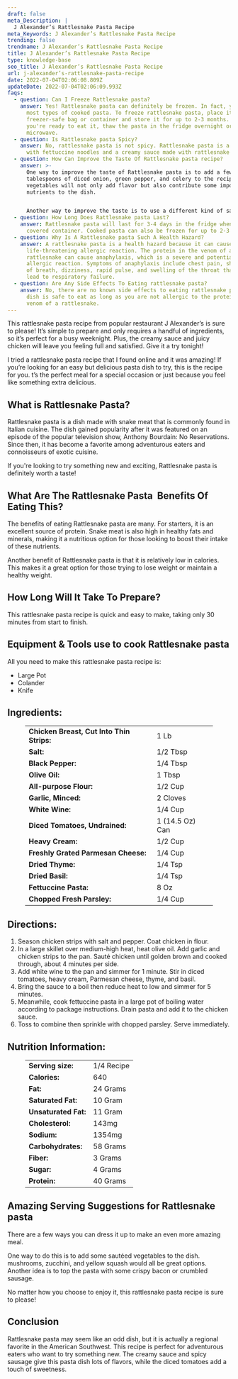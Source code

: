 ```yaml
---
draft: false
meta_Description: |
  J Alexander’s Rattlesnake Pasta Recipe
meta_Keywords: J Alexander’s Rattlesnake Pasta Recipe
trending: false
trendname: J Alexander’s Rattlesnake Pasta Recipe
title: J Alexander’s Rattlesnake Pasta Recipe
type: knowledge-base
seo_title: J Alexander’s Rattlesnake Pasta Recipe
url: j-alexander’s-rattlesnake-pasta-recipe
date: 2022-07-04T02:06:08.809Z
updateDate: 2022-07-04T02:06:09.993Z
faqs:
  - question: Can I Freeze Rattlesnake pasta?
    answer: Yes! Rattlesnake pasta can definitely be frozen. In fact, you can freeze
      most types of cooked pasta. To freeze rattlesnake pasta, place it in a
      freezer-safe bag or container and store it for up to 2-3 months. When
      you're ready to eat it, thaw the pasta in the fridge overnight or in the
      microwave.
  - question: Is Rattlesnake pasta Spicy?
    answer: No, rattlesnake pasta is not spicy. Rattlesnake pasta is a dish made
      with fettuccine noodles and a creamy sauce made with rattlesnake meat.
  - question: How Can Improve the Taste Of Rattlesnake pasta recipe?
    answer: >-
      One way to improve the taste of Rattlesnake pasta is to add a few
      tablespoons of diced onion, green pepper, and celery to the recipe. These
      vegetables will not only add flavor but also contribute some important
      nutrients to the dish.


      Another way to improve the taste is to use a different kind of sauce. For example, a marinara sauce or alfredo sauce would be a good choice. And finally, you could experiment with different types of pasta. Ribbon-shaped pasta, such as fettuccine or lasagna noodles, would be ideal for this recipe.
  - question: How Long Does Rattlesnake pasta Last?
    answer: Rattlesnake pasta will last for 3-4 days in the fridge when stored in a
      covered container. Cooked pasta can also be frozen for up to 2-3 months.
  - question: Why Is A Rattlesnake pasta Such A Health Hazard?
    answer: A rattlesnake pasta is a health hazard because it can cause a
      life-threatening allergic reaction. The protein in the venom of a
      rattlesnake can cause anaphylaxis, which is a severe and potentially fatal
      allergic reaction. Symptoms of anaphylaxis include chest pain, shortness
      of breath, dizziness, rapid pulse, and swelling of the throat that can
      lead to respiratory failure.
  - question: Are Any Side Effects To Eating rattlesnake pasta?
    answer: No, there are no known side effects to eating rattlesnake pasta. This
      dish is safe to eat as long as you are not allergic to the protein in the
      venom of a rattlesnake.
---
```

This rattlesnake pasta recipe from popular restaurant J Alexander’s is sure to please! It’s simple to prepare and only requires a handful of ingredients, so it’s perfect for a busy weeknight. Plus, the creamy sauce and juicy chicken will leave you feeling full and satisfied. Give it a try tonight!

I tried a rattlesnake pasta recipe that I found online and it was amazing! If you’re looking for an easy but delicious pasta dish to try, this is the recipe for you. t’s the perfect meal for a special occasion or just because you feel like something extra delicious.

## **What is Rattlesnake Pasta?**

Rattlesnake pasta is a dish made with snake meat that is commonly found in Italian cuisine. The dish gained popularity after it was featured on an episode of the popular television show, Anthony Bourdain: No Reservations. Since then, it has become a favorite among adventurous eaters and connoisseurs of exotic cuisine.

If you're looking to try something new and exciting, Rattlesnake pasta is definitely worth a taste!

## **What Are The Rattlesnake Pasta  Benefits Of Eating This?**

The benefits of eating Rattlesnake pasta are many. For starters, it is an excellent source of protein. Snake meat is also high in healthy fats and minerals, making it a nutritious option for those looking to boost their intake of these nutrients.

Another benefit of Rattlesnake pasta is that it is relatively low in calories. This makes it a great option for those trying to lose weight or maintain a healthy weight.

## **How Long Will It Take To Prepare?**

This rattlesnake pasta recipe is quick and easy to make, taking only 30 minutes from start to finish.

## **Equipment & Tools use to cook Rattlesnake pasta**

All you need to make this rattlesnake pasta recipe is:

* Large Pot
* Colander
* Knife

## **Ingredients:**

<figure class="wp-block-table is-style-stripes">
  <table>
    <tbody>
      <tr>
        <td>
          <strong>Chicken Breast, Cut Into Thin Strips:</strong>
        </td>
        <td>1 Lb </td>
      </tr>
      <tr>
        <td>
          <strong>Salt:</strong>
        </td>
        <td>1/2 Tbsp </td>
      </tr>
      <tr>
        <td>
          <strong>Black Pepper:</strong>
        </td>
        <td>1/4 Tbsp</td>
      </tr>
      <tr>
        <td>
          <strong>Olive Oil:</strong>
        </td>
        <td>1 Tbsp</td>
     </tr>
      <tr>
        <td>
          <strong>All-purpose Flour:</strong>
        </td>
        <td>1/2 Cup</td>
      </tr>
<tr>
        <td>
          <strong>Garlic, Minced:</strong>
        </td>
        <td>2 Cloves</td>
      </tr>
<tr>
        <td>
          <strong>White Wine:</strong>
        </td>
        <td>1/4 Cup</td>
      </tr>
<tr>
        <td>
          <strong>Diced Tomatoes, Undrained:</strong>
        </td>
        <td>1 (14.5 Oz) Can</td>
      </tr>
<tr>
        <td>
          <strong>Heavy Cream:</strong>
        </td>
        <td>1/2 Cup</td>
      </tr>
<tr>
        <td>
          <strong>Freshly Grated Parmesan Cheese:</strong>
        </td>
        <td>1/4 Cup</td>
      </tr>
<tr>
        <td>
          <strong>Dried Thyme:</strong>
        </td>
        <td>1/4 Tsp</td>
      </tr>
        <td>
          <strong>Dried Basil:</strong>
        </td>
        <td>1/4 Tsp</td>
      </tr>
<tr>
        <td>
          <strong>Fettuccine Pasta:</strong>
        </td>
        <td>8 Oz</td>
      </tr>
<tr>
        <td>
          <strong>Chopped Fresh Parsley:</strong>
        </td>
        <td>1/4 Cup</td>
      </tr>
    </tbody>
  </table>
</figure>

## **Directions:**

1. Season chicken strips with salt and pepper. Coat chicken in flour.
2. In a large skillet over medium-high heat, heat olive oil. Add garlic and chicken strips to the pan. Sauté chicken until golden brown and cooked through, about 4 minutes per side.
3. Add white wine to the pan and simmer for 1 minute. Stir in diced tomatoes, heavy cream, Parmesan cheese, thyme, and basil.
4. Bring the sauce to a boil then reduce heat to low and simmer for 5 minutes.
5. Meanwhile, cook fettuccine pasta in a large pot of boiling water according to package instructions. Drain pasta and add it to the chicken sauce.
6. Toss to combine then sprinkle with chopped parsley. Serve immediately.

## **Nutrition Information:**

<figure class="wp-block-table is-style-stripes">
  <table> 
    <tbody>
<tr>
        <td>
          <strong>Serving size:</strong>
        </td>
        <td>1/4 Recipe</td>
      </tr>
      <tr>
        <td>
          <strong>Calories:</strong>
        </td>
        <td>640</td>
      </tr>
      <tr>
        <td>
          <strong>Fat:</strong>
        </td>
        <td>24 Grams</td>
      </tr>
      <tr>
        <td>
          <strong>Saturated Fat:</strong>
        </td>
        <td>10 Gram</td>
      </tr>
<tr>
        <td>
          <strong>Unsaturated Fat:</strong>
        </td>
        <td>11 Gram</td>
      </tr>
<tr>
        <td>
          <strong>Cholesterol:</strong>
        </td>
        <td>143mg</td>
     </tr>
<tr>
        <td>
          <strong>Sodium:</strong>
        </td>
        <td>1354mg</td>
     </tr>
<tr>
        <td>
          <strong>Carbohydrates:</strong>
        </td>
        <td>58 Grams</td>
     </tr>
<tr>
        <td>
          <strong>Fiber:</strong>
        </td>
        <td>3 Grams</td>
     </tr>
<tr>
        <td>
          <strong>Sugar:</strong>
        </td>
        <td>4 Grams</td>
     </tr>
<tr>
        <td>
          <strong>Protein:</strong>
        </td>
        <td>40 Grams</td>
     </tr>
    </tbody>
  </table>
</figure>

## **Amazing Serving Suggestions for Rattlesnake pasta**

There are a few ways you can dress it up to make an even more amazing meal.

One way to do this is to add some sautéed vegetables to the dish. mushrooms, zucchini, and yellow squash would all be great options. Another idea is to top the pasta with some crispy bacon or crumbled sausage.

No matter how you choose to enjoy it, this rattlesnake pasta recipe is sure to please!

## **Conclusion**

Rattlesnake pasta may seem like an odd dish, but it is actually a regional favorite in the American Southwest. This recipe is perfect for adventurous eaters who want to try something new. The creamy sauce and spicy sausage give this pasta dish lots of flavors, while the diced tomatoes add a touch of sweetness.